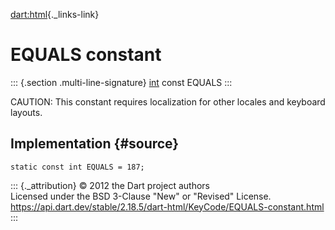 [dart:html](../../dart-html/dart-html-library){._links-link}

EQUALS constant
===============

::: {.section .multi-line-signature}
[int](../../dart-core/int-class) const EQUALS
:::

CAUTION: This constant requires localization for other locales and
keyboard layouts.

Implementation {#source}
--------------

``` {.language-dart data-language="dart"}
static const int EQUALS = 187;
```

::: {._attribution}
© 2012 the Dart project authors\
Licensed under the BSD 3-Clause \"New\" or \"Revised\" License.\
<https://api.dart.dev/stable/2.18.5/dart-html/KeyCode/EQUALS-constant.html>
:::
